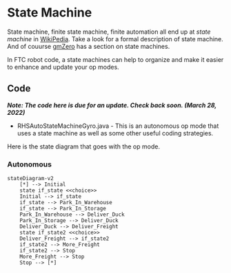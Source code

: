 # State Machine

State machine, finite state machine, finite automation all end up at
*state machine* in
[WikiPedia](https://en.wikipedia.org/wiki/Finite-state_machine). Take a
look for a formal description of state machine. And of couurse
[gmZero](https://gm0.org/en/latest/docs/software/finite-state-machines.html)
has a section on state machines.

In FTC robot code, a state machines can help to organize and make it
easier to enhance and update your op modes.

## Code

***Note: The code here is due for an update. Check back soon. (March 28,
2022)***

- RHSAutoStateMachineGyro.java - This is an autonomous op mode that uses a
state machine as well as some other useful coding strategies.

Here is the state diagram that goes with the op mode.

### Autonomous
```mermaid
stateDiagram-v2
    [*] --> Initial
    state if_state <<choice>>
    Initial --> if_state
    if_state --> Park_In_Warehouse
    if_state --> Park_In_Storage
    Park_In_Warehouse --> Deliver_Duck
    Park_In_Storage --> Deliver_Duck
    Deliver_Duck --> Deliver_Freight
    state if_state2 <<choice>>
    Deliver_Freight --> if_state2
    if_state2 --> More_Freight
    if_state2 --> Stop
    More_Freight --> Stop
    Stop --> [*]
